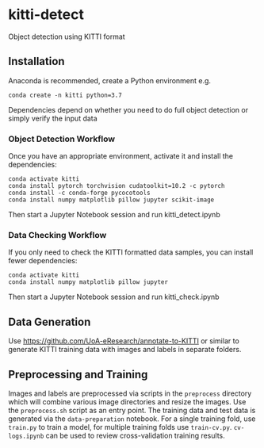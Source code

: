 # kitti-detect
Object detection using KITTI format

## Installation

Anaconda is recommended, create a Python environment e.g.
```
conda create -n kitti python=3.7
```

Dependencies depend on whether you need to do full object detection or simply verify the input data

### Object Detection Workflow

Once you have an appropriate environment, activate it and install the dependencies:

```
conda activate kitti
conda install pytorch torchvision cudatoolkit=10.2 -c pytorch
conda install -c conda-forge pycocotools
conda install numpy matplotlib pillow jupyter scikit-image
```

Then start a Jupyter Notebook session and run kitti_detect.ipynb

### Data Checking Workflow
If you only need to check the KITTI formatted data samples, you can install fewer dependencies:
```
conda activate kitti
conda install numpy matplotlib pillow jupyter
```
Then start a Jupyter Notebook session and run kitti_check.ipynb

## Data Generation

Use https://github.com/UoA-eResearch/annotate-to-KITTI or similar to generate KITTI training data with images and labels in separate folders.

## Preprocessing and Training

Images and labels are preprocessed via scripts in the `preprocess` directory which will combine various image directories and resize the images. Use the `preprocess.sh` script as an entry point.
The training data and test data is generated via the `data-preparation` notebook. For a single training fold, use `train.py` to train a model, for multiple training folds use `train-cv.py`. `cv-logs.ipynb` can be used to review cross-validation training results.
